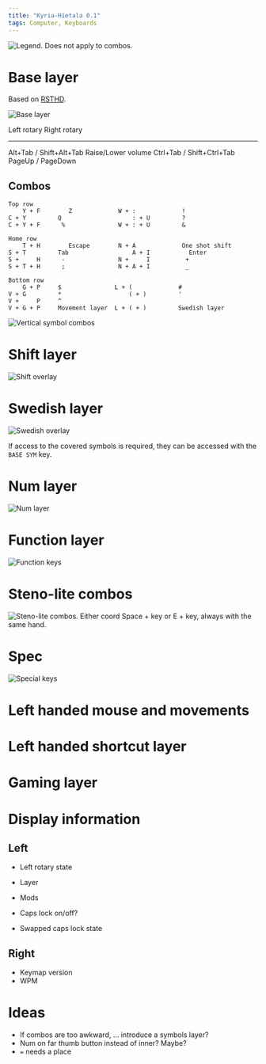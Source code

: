 ```yaml
---
title: "Kyria-Hietala 0.1"
tags: Computer, Keyboards
---
```


![Legend. Does not apply to combos.](/images/kyria/legend.png)

# Base layer

Based on [RSTHD](https://xsznix.wordpress.com/2016/05/16/introducing-the-rsthd-layout/).

![Base layer](/images/kyria/base.png)

Left rotary                     Right rotary
----                            -----
Alt+Tab / Shift+Alt+Tab         Raise/Lower volume
Ctrl+Tab / Shift+Ctrl+Tab
PageUp / PageDown

## Combos

```
Top row
    Y + F        Z             W + :             !
C + Y         Q                    : + U         ?
C + Y + F      %               W + : + U         &

Home row
    T + H        Escape        N + A             One shot shift
S + T         Tab                  A + I           Enter
S +     H      -               N +     I          +
S + T + H      ;               N + A + I          _

Bottom row
    G + P     $               L + (             #
V + G         *                   ( + )         '
V +     P     ^
V + G + P     Movement layer  L + ( + )         Swedish layer
```

![Vertical symbol combos](/images/kyria/sym-combo.png)

# Shift layer

![Shift overlay](/images/kyria/shift.png)

# Swedish layer

![Swedish overlay](/images/kyria/swe.png)

If access to the covered symbols is required, they can be accessed with the `BASE SYM` key.

# Num layer

![Num layer](/images/kyria/num.png)

# Function layer

![Function keys](/images/kyria/fun.png)

# Steno-lite combos

![Steno-lite combos. Either coord Space + key or E + key, always with the same hand.](/images/kyria/steno.png)

# Spec

![Special keys](/images/kyria/spec.png)

# Left handed mouse and movements

# Left handed shortcut layer

# Gaming layer

# Display information

## Left

* Left rotary state

* Layer
* Mods
* Caps lock on/off?
* Swapped caps lock state

## Right

* Keymap version
* WPM

# Ideas

* If combos are too awkward, ... introduce a symbols layer?
* Num on far thumb button instead of inner? Maybe?
* `=` needs a place

